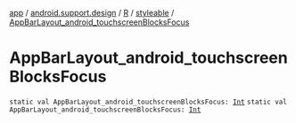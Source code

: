 [app](../../../index.md) / [android.support.design](../../index.md) / [R](../index.md) / [styleable](index.md) / [AppBarLayout_android_touchscreenBlocksFocus](.)

# AppBarLayout_android_touchscreenBlocksFocus

`static val AppBarLayout_android_touchscreenBlocksFocus: `[`Int`](https://kotlinlang.org/api/latest/jvm/stdlib/kotlin/-int/index.html)
`static val AppBarLayout_android_touchscreenBlocksFocus: `[`Int`](https://kotlinlang.org/api/latest/jvm/stdlib/kotlin/-int/index.html)
